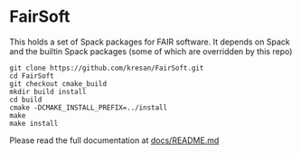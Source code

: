 # FairSoft
This holds a set of Spack packages for FAIR software.  It depends
on Spack and the builtin Spack packages (some of which are overridden
by this repo)

```
git clone https://github.com/kresan/FairSoft.git
cd FairSoft
git checkout cmake_build
mkdir build install
cd build
cmake -DCMAKE_INSTALL_PREFIX=../install
make
make install
```

Please read the full documentation at [docs/README.md](docs/README.md)
